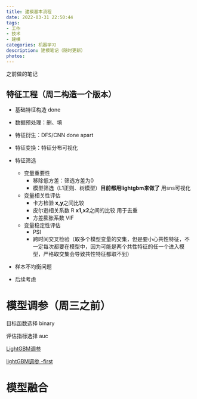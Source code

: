 ```yaml
---
title: 建模基本流程
date: 2022-03-31 22:50:44
tags:
- 工作
- 技术
- 建模
categories: 机器学习
description: 建模笔记（随时更新）
photos:
---
```

之前做的笔记

## 特征工程（周二构造一个版本）

* 基础特征构造 done
* 数据预处理：删、填
* 特征衍生：DFS/CNN done apart
* 特征变换：特征分布可视化
* 特征筛选

  * 变量重要性
    * 移除低方差：筛选方差为0
    * 模型筛选（L1正则、树模型）**目前都用lightgbm来做了** 用sns可视化
  * 变量相关性评估
    * 卡方检验 **x,y**之间比较
    * 皮尔逊相关系数 R  **x1,x2**之间的比较 用于去重
    * 方差膨胀系数 VIF
  * 变量稳定性评估 
    * PSI
    * 跨时间交叉检验（取多个模型变量的交集，但是要小心共性特征，不一定每次都要在模型中，因为可能是两个共性特征的任一个进入模型，严格取交集会导致共性特征都取不到）
* 样本不均衡问题
* 后续考虑

# 模型调参（周三之前）

目标函数选择 binary

评估指标选择 auc

[LightGBM调参](https://zhuanlan.zhihu.com/p/149522630)

[lightGBM调参 -first](https://www.cnblogs.com/bjwu/p/9307344.html)



# 模型融合



